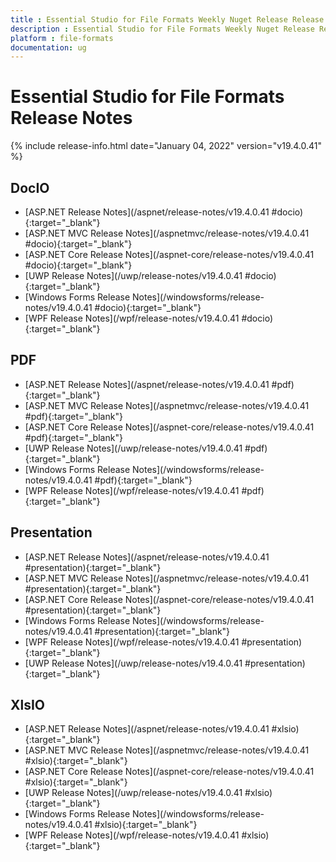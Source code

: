```yaml
---
title : Essential Studio for File Formats Weekly Nuget Release Release Notes  
description : Essential Studio for File Formats Weekly Nuget Release Release Notes  
platform : file-formats
documentation: ug
---
```


# Essential Studio for File Formats  Release Notes  

{% include release-info.html date="January 04, 2022" version="v19.4.0.41" %} 

## DocIO

* [ASP.NET Release Notes](/aspnet/release-notes/v19.4.0.41
#docio){:target="_blank"}
* [ASP.NET MVC Release Notes](/aspnetmvc/release-notes/v19.4.0.41
#docio){:target="_blank"}
* [ASP.NET Core Release Notes](/aspnet-core/release-notes/v19.4.0.41
#docio){:target="_blank"}
* [UWP Release Notes](/uwp/release-notes/v19.4.0.41
#docio){:target="_blank"}
* [Windows Forms Release Notes](/windowsforms/release-notes/v19.4.0.41
#docio){:target="_blank"}
* [WPF Release Notes](/wpf/release-notes/v19.4.0.41
#docio){:target="_blank"}


## PDF

* [ASP.NET Release Notes](/aspnet/release-notes/v19.4.0.41
#pdf){:target="_blank"}
* [ASP.NET MVC Release Notes](/aspnetmvc/release-notes/v19.4.0.41
#pdf){:target="_blank"}
* [ASP.NET Core Release Notes](/aspnet-core/release-notes/v19.4.0.41
#pdf){:target="_blank"}
* [UWP Release Notes](/uwp/release-notes/v19.4.0.41
#pdf){:target="_blank"}
* [Windows Forms Release Notes](/windowsforms/release-notes/v19.4.0.41
#pdf){:target="_blank"}
* [WPF Release Notes](/wpf/release-notes/v19.4.0.41
#pdf){:target="_blank"}


## Presentation

* [ASP.NET Release Notes](/aspnet/release-notes/v19.4.0.41
#presentation){:target="_blank"}
* [ASP.NET MVC Release Notes](/aspnetmvc/release-notes/v19.4.0.41
#presentation){:target="_blank"}
* [ASP.NET Core Release Notes](/aspnet-core/release-notes/v19.4.0.41
#presentation){:target="_blank"}
* [Windows Forms Release Notes](/windowsforms/release-notes/v19.4.0.41
#presentation){:target="_blank"}
* [WPF Release Notes](/wpf/release-notes/v19.4.0.41
#presentation){:target="_blank"}
* [UWP Release Notes](/uwp/release-notes/v19.4.0.41
#presentation){:target="_blank"}


## XlsIO

* [ASP.NET Release Notes](/aspnet/release-notes/v19.4.0.41
#xlsio){:target="_blank"}
* [ASP.NET MVC Release Notes](/aspnetmvc/release-notes/v19.4.0.41
#xlsio){:target="_blank"}
* [ASP.NET Core Release Notes](/aspnet-core/release-notes/v19.4.0.41
#xlsio){:target="_blank"}
* [UWP Release Notes](/uwp/release-notes/v19.4.0.41
#xlsio){:target="_blank"}
* [Windows Forms Release Notes](/windowsforms/release-notes/v19.4.0.41
#xlsio){:target="_blank"}
* [WPF Release Notes](/wpf/release-notes/v19.4.0.41
#xlsio){:target="_blank"}